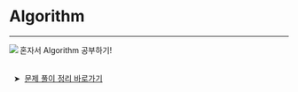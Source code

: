 # Algorithm
---
<img align='left' src="http://mazassumnida.wtf/api/v2/generate_badge?boj=lch9502">
혼자서 Algorithm 공부하기!  
    
<br/>
<br/>

&nbsp;&nbsp;&#10148;&nbsp;&nbsp;[문제 풀이 정리 바로가기](https://near-apparatus-275.notion.site/Java-b8cfc71d17134ccaa5e2102080d99e13)

